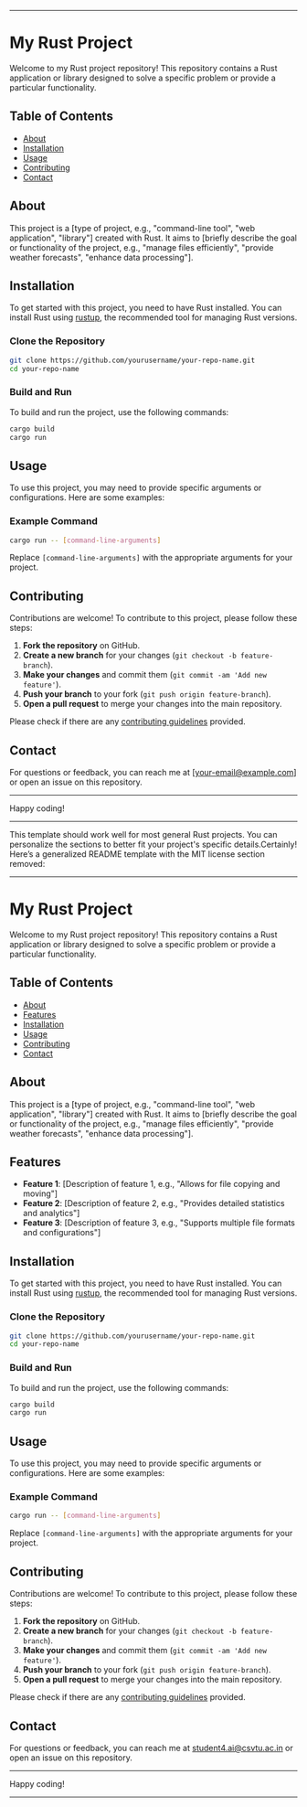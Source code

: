 
---

# My Rust Project

Welcome to my Rust project repository! This repository contains a Rust application or library designed to solve a specific problem or provide a particular functionality.

## Table of Contents

- [About](#about)
- [Installation](#installation)
- [Usage](#usage)
- [Contributing](#contributing)
- [Contact](#contact)

## About

This project is a [type of project, e.g., "command-line tool", "web application", "library"] created with Rust. It aims to [briefly describe the goal or functionality of the project, e.g., "manage files efficiently", "provide weather forecasts", "enhance data processing"].


## Installation

To get started with this project, you need to have Rust installed. You can install Rust using [rustup](https://rustup.rs/), the recommended tool for managing Rust versions.

### Clone the Repository

```bash
git clone https://github.com/yourusername/your-repo-name.git
cd your-repo-name
```

### Build and Run

To build and run the project, use the following commands:

```bash
cargo build
cargo run
```

## Usage

To use this project, you may need to provide specific arguments or configurations. Here are some examples:

### Example Command

```bash
cargo run -- [command-line-arguments]
```

Replace `[command-line-arguments]` with the appropriate arguments for your project.

## Contributing

Contributions are welcome! To contribute to this project, please follow these steps:

1. **Fork the repository** on GitHub.
2. **Create a new branch** for your changes (`git checkout -b feature-branch`).
3. **Make your changes** and commit them (`git commit -am 'Add new feature'`).
4. **Push your branch** to your fork (`git push origin feature-branch`).
5. **Open a pull request** to merge your changes into the main repository.

Please check if there are any [contributing guidelines](CONTRIBUTING.md) provided.

## Contact

For questions or feedback, you can reach me at [your-email@example.com] or open an issue on this repository.

---

Happy coding!

---

This template should work well for most general Rust projects. You can personalize the sections to better fit your project's specific details.Certainly! Here’s a generalized README template with the MIT license section removed:

---

# My Rust Project

Welcome to my Rust project repository! This repository contains a Rust application or library designed to solve a specific problem or provide a particular functionality.

## Table of Contents

- [About](#about)
- [Features](#features)
- [Installation](#installation)
- [Usage](#usage)
- [Contributing](#contributing)
- [Contact](#contact)

## About

This project is a [type of project, e.g., "command-line tool", "web application", "library"] created with Rust. It aims to [briefly describe the goal or functionality of the project, e.g., "manage files efficiently", "provide weather forecasts", "enhance data processing"].

## Features

- **Feature 1**: [Description of feature 1, e.g., "Allows for file copying and moving"]
- **Feature 2**: [Description of feature 2, e.g., "Provides detailed statistics and analytics"]
- **Feature 3**: [Description of feature 3, e.g., "Supports multiple file formats and configurations"]

## Installation

To get started with this project, you need to have Rust installed. You can install Rust using [rustup](https://rustup.rs/), the recommended tool for managing Rust versions.

### Clone the Repository

```bash
git clone https://github.com/yourusername/your-repo-name.git
cd your-repo-name
```

### Build and Run

To build and run the project, use the following commands:

```bash
cargo build
cargo run
```

## Usage

To use this project, you may need to provide specific arguments or configurations. Here are some examples:

### Example Command

```bash
cargo run -- [command-line-arguments]
```

Replace `[command-line-arguments]` with the appropriate arguments for your project.

## Contributing

Contributions are welcome! To contribute to this project, please follow these steps:

1. **Fork the repository** on GitHub.
2. **Create a new branch** for your changes (`git checkout -b feature-branch`).
3. **Make your changes** and commit them (`git commit -am 'Add new feature'`).
4. **Push your branch** to your fork (`git push origin feature-branch`).
5. **Open a pull request** to merge your changes into the main repository.

Please check if there are any [contributing guidelines](CONTRIBUTING.md) provided.

## Contact

For questions or feedback, you can reach me at student4.ai@csvtu.ac.in or open an issue on this repository.

---

Happy coding!

---

